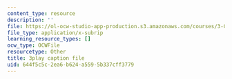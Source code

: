 ```yaml
---
content_type: resource
description: ''
file: https://ol-ocw-studio-app-production.s3.amazonaws.com/courses/3-091sc-introduction-to-solid-state-chemistry-fall-2010/644f5c5c2ea6b624a5595b337cff3779_zOOQALT2uu8.srt
file_type: application/x-subrip
learning_resource_types: []
ocw_type: OCWFile
resourcetype: Other
title: 3play caption file
uid: 644f5c5c-2ea6-b624-a559-5b337cff3779
---
```

